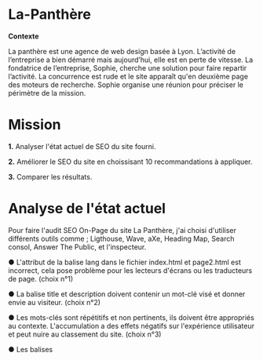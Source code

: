 # La-Panthère
**Contexte**

La panthère est une agence de web design basée à Lyon. L’activité de l’entreprise a bien démarré mais aujourd’hui, elle est en perte de vitesse. La fondatrice de l’entreprise, Sophie, cherche une solution pour faire repartir l’activité. La concurrence est rude et le site apparaît qu'en deuxième page des moteurs de recherche. Sophie organise une réunion pour préciser le périmètre de la mission. 

# Mission
**1.** Analyser l'état actuel de SEO du site fourni.

**2.** Améliorer le SEO du site en choissisant 10 recommandations à appliquer.

**3.** Comparer les résultats. 

# Analyse de l'état actuel
Pour faire l'audit SEO On-Page du site La Panthère, j'ai choisi d'utiliser différents outils comme ; Ligthouse, Wave, aXe, Heading Map, Search consol, Answer The Public, et l'inspecteur. 

● L'attribut de la balise lang dans le fichier index.html et page2.html est incorrect, cela pose problème pour les lecteurs d'écrans ou les traducteurs de page. (choix n°1) 

● La balise title et description doivent contenir un mot-clé visé et donner envie au visiteur. (choix n°2)

● Les mots-clés sont répétitifs et non pertinents, ils doivent être appropriés au contexte. L'accumulation a des effets négatifs sur l'expérience utilisateur et peut nuire au classement du site. (choix n°3)

● Les balises <script> chargent au moment de l'ouverture du site, ce qui demande un temps de chargement plus long, de plus le site n'a pas besoin de certains scripts inutilisés dans le site. (choix n°4)

● La balise "robots.txt" n'est pas présente dans le code source, Robots permet d'indexer la page sur les moteurs de recherche et suivre les liens présents sur celle-ci.

● Problème d'architecture : La structure du code source est basée sur des balises « div » hors le HTML sémantique améliore le SEO et l'accessibilité pour un utilisateur.

● Le nom de la page 2 n'est pas approprié, il s'agit d'un point ou « page2 », le nom doit être unique et descriptif, 70 caractères maximum selon le contenu.

● Le poids des fichiers images retarde le chargement du site, les éléments d'images ne possèdent pas de structure de taille, ils seront alors affiché en utilisant leur taille intrinsèque ce qui rend le chargement plus long. Pour un chargement optimisé le poids idéal est de moins 100ko.

● Certaines rubriques sont vides, comme le menu élément « li » ce qui perturbe les utilisateurs de lecteur d’écrans.

● La hiérarchie des niveaux de titre n'est pas respectée, ce qui perturbe les TA. (choix n°5)

● Les images de texte peuvent poser un problème si un utilisateur souhaite modifier les caractères. C'est également un manque à gagner pour le SEO. (choix n°6)
 
● Le site intègre des images/icônes sans texte alternatif, ce qui empêche de définir une légende non visible associée à l’élément dont le sens est transmis par le visuel. (choix n°7)

● Certaines ancres sont vides, par exemple, aucun des liens ne renvoie vers une page de réseaux sociaux. (choix n°8)

● La typographie de certains textes est illisible, elle doit être accessible pour tous, il existe deux concepts à respecter, la lisibilité et la différentiabilité.

● La navigation alternative avec un clavier n'est pas optimisée, l'indicateur de focus est invisible. Toutes les fonctions ne sont alors pas accessibles au clavier, de plus il manque des liens d'accès direct au contenu.

● Le code source comporte des erreurs au validateur HTML et CSS.

● L'ordre programmatique de la page 2 ne correspond pas a l'ordre visuel. Il important de fournir une présentation alternative au utilisateur tout en préservant l'ordre de lecture nécessaire pour en comprendre le sens.

● Les liens du menu dans la page 2 n’apparaissent pas dans le même ordre sur les différentes pages. Il est important d'assurer une identification cohérente pour que les personnes qui utilisent un lecteur d’écran s’appuient sur leur familiarité. 

● Plusieurs éléments ont un contraste de couleurs insuffisantes dont les titres ainsi que les paragraphes doivent être visible pour les utilisateurs. Le contraste attendu est de 4.5:1(texte normal) 3:1(texte 18pt+) ou gras (14pt+) (choix n°9)

● Le formulaire ne comporte pas d'attribut d'auto-complétion, il est important de faciliter le remplissage des formulaires, en particulier pour les personnes souffrant de troubles cognitifs. (choix n°10)

# Recommandations

● Recommandation n°1 : Langue de la page – Accessibilité

● Recommandation n°2 : Page intitulée – SEO / Performance

● Recommandation n°3 : Mots-clés répétitifs et non pertinent – SEO / Performance

● Recommandation n°4 : Les balises <script> - Performance

● Recommandation n°5: Niveau de titre – Performance / Accessibilité

● Recommandation n°6 : Image de texte – Accessibilité

● Recommandation n°7: Nom, Rôle, Valeur, Aria-label – Accessibilité

● Recommandation n°8: Objectif du lien – Accessibilité

● Recommandation n°9 : Contraste non textuel et minimum – Performance / Accesibilité / SEO

● Recommandation n°10 : Formulaire – Accessibilité / SEO / Performance

# Score page Accueil et Contact avant optimisation 
**Page Accueil**

● Performance: 55

● Accessibilité: 84

● Bonnes pratiques: 92 

● SEO: 78

**Page Contact**

● Performance: 71

● Accessibilité: 76

● Bonnes pratiques: 92

● SEO: 72

# Score page Accueil et Contact après optimisation 
**Page Accueil**

● Performance: 75 (+20)

● Accessibilité: 100 (+16)

● Bonnes pratiques: 92 

● SEO: 100 (+22)

**Page Contact**

● Performance: 83 (+12)

● Accessibilité: 96 (+20)

● Bonnes pratiques: 92 

● SEO: 92 (+20)

# Modifications incluses 
Certaines recommandations, en plus de celle choisie, ont été appliqué de manière à ce que le code passe au validateur HTML et CSS.

● Le contenu de la balise « li » du menu à été complété. 

● La taille des images a été optimisée.

● Les valeurs de padding-left/right ont été modifiés.

● La caractéristique max-device-width est dépréciée, nous l'avons remplacé par max-width.

● Tous les éléments sont focusables.

● Suppression des fichiers inutilisés tels que des images et le fichier gmap.js
